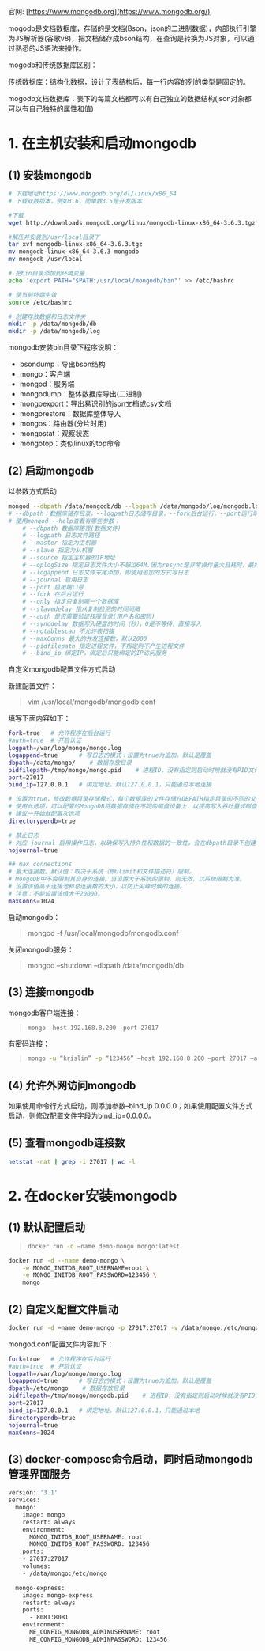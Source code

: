 官网: [https://www.mongodb.org](https://www.mongodb.org/)

mogodb是文档数据库，存储的是文档(Bson，json的二进制数据)，内部执行引擎为JS解析器(谷歌v8)，把文档储存成bson结构，在查询是转换为JS对象，可以通过熟悉的JS语法来操作。

mogodb和传统数据库区别：

传统数据库：结构化数据，设计了表结构后，每一行内容的列的类型是固定的。

mogodb文档数据库：表下的每篇文档都可以有自己独立的数据结构(json对象都可以有自己独特的属性和值)

# 1. 在主机安装和启动mongodb

## (1) 安装mongodb

```bash
# 下载地址https://www.mongodb.org/dl/linux/x86_64
# 下载双数版本，例如3.6，而单数3.5是开发版本

#下载
wget http://downloads.mongodb.org/linux/mongodb-linux-x86_64-3.6.3.tgz?_ga=2.249742406.1729791217.1523023903-593615807.1523023903

#解压并安装到/usr/local目录下
tar xvf mongodb-linux-x86_64-3.6.3.tgz
mv mongodb-linux-x86_64-3.6.3 mongodb
mv mongodb /usr/local

# 把bin目录添加到环境变量
echo 'export PATH="$PATH:/usr/local/mongodb/bin"' >> /etc/bashrc

# 使当前终端生效
source /etc/bashrc

# 创建存放数据和日志文件夹
mkdir -p /data/mongodb/db
mkdir -p /data/mongodb/log
```

mongodb安装bin目录下程序说明：

- bsondump：导出bson结构
- mongo：客户端
- mongod：服务端
- mongodump：整体数据库导出(二进制)
- mongoexport：导出易识别的json文档或csv文档
- mongorestore：数据库整体导入
- mongos：路由器(分片时用)
- mongostat：观察状态
- mongotop：类似linux的top命令

## (2) 启动mongodb

以参数方式启动

```bash
mongod --dbpath /data/mongodb/db --logpath /data/mongodb/log/mongodb.log --port 27017 --fork
# --dbpath：数据库储存目录，--logpath日志储存目录，--fork后台运行，--port运行端口
# 使用mongod --help查看有哪些参数：
    # --dbpath 数据库路径(数据文件)
    # --logpath 日志文件路径
    # --master 指定为主机器
    # --slave 指定为从机器
    # --source 指定主机器的IP地址
    # --oplogSize 指定日志文件大小不超过64M.因为resync是非常操作量大且耗时，最好通过设置一个足够大的oplogSize来避免resync(默认的 oplog大小是空闲磁盘大小的5%)。
    # --logappend 日志文件末尾添加，即使用追加的方式写日志
    # --journal 启用日志
    # --port 启用端口号
    # --fork 在后台运行
    # --only 指定只复制哪一个数据库
    # --slavedelay 指从复制检测的时间间隔
    # --auth 是否需要验证权限登录(用户名和密码)
    # --syncdelay 数据写入硬盘的时间（秒），0是不等待，直接写入
    # --notablescan 不允许表扫描
    # --maxConns 最大的并发连接数，默认2000  
    # --pidfilepath 指定进程文件，不指定则不产生进程文件
    # --bind_ip 绑定IP，绑定后只能绑定的IP访问服务
```



自定义mongodb配置文件方式启动

新建配置文件：

> vim /usr/local/mongodb/mongodb.conf

填写下面内容如下：

```bash
fork=true   # 允许程序在后台运行
#auth=true  # 开启认证
logpath=/var/log/mongo/mongo.log
logappend=true      # 写日志的模式：设置为true为追加。默认是覆盖
dbpath=/data/mongo/    # 数据存放目录
pidfilepath=/tmp/mongo/mongo.pid    # 进程ID，没有指定则启动时候就没有PID文件。默认缺省。
port=27017
bind_ip=127.0.0.1   # 绑定地址。默认127.0.0.1，只能通过本地连接

# 设置为true，修改数据目录存储模式，每个数据库的文件存储在DBPATH指定目录的不同的文件夹中。
# 使用此选项，可以配置的MongoDB将数据存储在不同的磁盘设备上，以提高写入吞吐量或磁盘容量。默认为false。
# 建议一开始就配置次选项
directoryperdb=true

# 禁止日志 
# 对应 journal 启用操作日志，以确保写入持久性和数据的一致性，会在dbpath目录下创建journal目录
nojournal=true

## max connections
# 最大连接数。默认值：取决于系统（即ulimit和文件描述符）限制。
# MongoDB中不会限制其自身的连接。当设置大于系统的限制，则无效，以系统限制为准。
# 设置该值高于连接池和总连接数的大小，以防止尖峰时候的连接。
# 注意：不能设置该值大于20000。
maxConns=1024
```

启动mongodb：

> mongod -f /usr/local/mongodb/mongodb.conf

关闭mongodb服务：

> mongod –shutdown –dbpath /data/mongodb/db

## (3) 连接mongodb

mongodb客户端连接：

> ```bash
> mongo –host 192.168.8.200 –port 27017
> ```

有密码连接：

> ```bash
> mongo -u “krislin” -p “123456” –host 192.168.8.200 –port 27017 –authenticationDatabase “crawler”
> ```



## (4) 允许外网访问mongodb

如果使用命令行方式启动，则添加参数–bind_ip 0.0.0.0；如果使用配置文件方式启动，则修改配置文件字段为bind_ip=0.0.0.0。



## (5) 查看mongodb连接数

```bash
netstat -nat | grep -i 27017 | wc -l
```

# 2. 在docker安装mongodb

## (1) 默认配置启动

> ```bash
> docker run -d –name demo-mongo mongo:latest
> ```

```bash
docker run -d --name demo-mongo \
    -e MONGO_INITDB_ROOT_USERNAME=root \
    -e MONGO_INITDB_ROOT_PASSWORD=123456 \
    mongo
```



## (2) 自定义配置文件启动

```bash
docker run -d –name demo-mongo -p 27017:27017 -v /data/mongo:/etc/mongo mongo –config /etc/mongo/mongod.conf
```

mongod.conf配置文件内容如下：

```bash
fork=true   # 允许程序在后台运行
#auth=true  # 开启认证
logpath=/var/log/mongo/mongo.log
logappend=true      # 写日志的模式：设置为true为追加。默认是覆盖
dbpath=/etc/mongo    # 数据存放目录
pidfilepath=/tmp/mongo/mongodb.pid    # 进程ID，没有指定则启动时候就没有PID文件。默认缺省。
port=27017
bind_ip=127.0.0.1   # 绑定地址。默认127.0.0.1，只能通过本地
directoryperdb=true
nojournal=true
maxConns=1024
```



## (3) docker-compose命令启动，同时启动mongodb管理界面服务

```dockerfile
version: '3.1'
services:
  mongo:
    image: mongo
    restart: always
    environment:
      MONGO_INITDB_ROOT_USERNAME: root
      MONGO_INITDB_ROOT_PASSWORD: 123456
    ports:
    - 27017:27017
    volumes:
    - /data/mongo:/etc/mongo

  mongo-express:
    image: mongo-express
    restart: always
    ports:
      - 8081:8081
    environment:
      ME_CONFIG_MONGODB_ADMINUSERNAME: root
      ME_CONFIG_MONGODB_ADMINPASSWORD: 123456
```